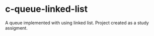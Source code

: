 # c-queue-linked-list
A queue implemented with using linked list. Project created as a study assigment.

